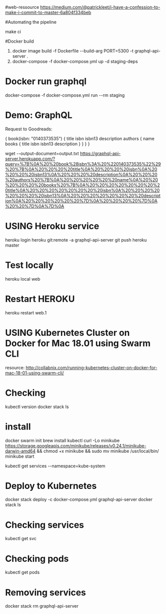 #web-ressource https://medium.com/@patrickleet/i-have-a-confession-to-make-i-commit-to-master-6a804f334beb

#Automating the pipeline

make ci

#Docker build

1) docker image build -f Dockerfile --build-arg PORT=5300 -t graphql-api-server .
2) docker-compose -f docker-compose.yml up -d staging-deps

# Docker run graphql

docker-compose -f docker-compose.yml run --rm staging

# Demo: GraphQL

Request to Goodreads:

{
  book(isbn: "0140373535") {
    title
    isbn
    isbn13
    description
    authors {
      name
      books {
        title
        isbn
        isbn13
        description
      }
    }
  }
}

wget  --output-document=output.txt https://graphql-api-server.herokuapp.com/?query=%7B%0A%20%20book%28isbn%3A%20%220140373535%22%29%20%7B%0A%20%20%20%20title%0A%20%20%20%20isbn%0A%20%20%20%20isbn13%0A%20%20%20%20description%0A%20%20%20%20authors%20%7B%0A%20%20%20%20%20%20name%0A%20%20%20%20%20%20books%20%7B%0A%20%20%20%20%20%20%20%20title%0A%20%20%20%20%20%20%20%20isbn%0A%20%20%20%20%20%20%20%20isbn13%0A%20%20%20%20%20%20%20%20description%0A%20%20%20%20%20%20%7D%0A%20%20%20%20%7D%0A%20%20%7D%0A%7D%0A


# USING Heroku service

heroku login
heroku git:remote -a graphql-api-server
git push heroku master

# Test locally
heroku local web

# Restart HEROKU
heroku restart web.1



# USING Kubernetes Cluster on Docker for Mac 18.01 using Swarm CLI
resource: http://collabnix.com/running-kubernetes-cluster-on-docker-for-mac-18-01-using-swarm-cli/

# Checking
kubectl version
docker stack ls

# install
docker swarm init
brew install kubectl
curl -Lo minikube https://storage.googleapis.com/minikube/releases/v0.24.1/minikube-darwin-amd64 && chmod +x minikube && sudo mv minikube /usr/local/bin/
minikube start

kubectl get services --namespace=kube-system

# Deploy to Kubernetes
docker stack deploy -c docker-compose.yml graphql-api-server
docker stack ls

# Checking services
kubectl get svc

# Checking pods
kubectl get pods

# Removing services
docker stack rm graphql-api-server
